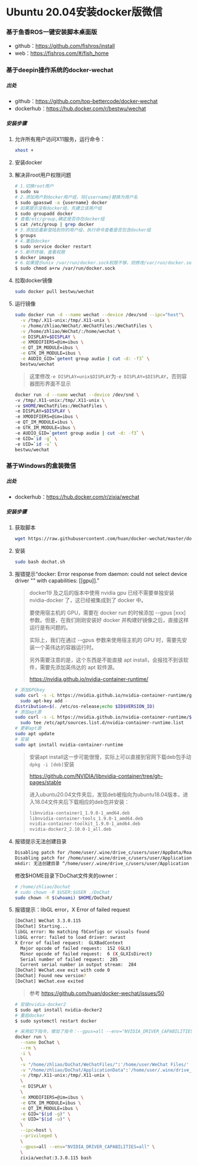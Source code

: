 # Ubuntu 20.04安装docker版微信

### 基于鱼香ROS一键安装脚本桌面版

* github：https://github.com/fishros/install
* web：https://fishros.com/#/fish_home



### 基于deepin操作系统的docker-wechat

##### 出处

* github：https://github.com/top-bettercode/docker-wechat
* dockerhub：https://hub.docker.com/r/bestwu/wechat

##### 安装步骤

1. 允许所有用户访问X11服务，运行命令：

   ```bash
   xhost +
   ```

2. 安装docker

3. 解决非root用户权限问题

   ```bash
   # 1.切换root用户
   $ sudo su
   # 2.添加用户到docker用户组，将{username}替换为用户名
   $ sudo gpasswd -a {username} docker
   # 如果提示没有docker组，先建立该用户组
   $ sudo groupadd docker
   # 查看/etc/group,确定是否存在docker组
   $ cat /etc/group | grep docker
   # 3.添加后重新登陆到你的用户组，执行命令查看是否包含docker组
   $ groups
   # 4.重启docker
   $ sudo service docker restart
   # 5.新开终端，查看权限
   $ docker images
   # 6.如果提示unix /var/run/docker.sock权限不够，则修改/var/run/docker.sock权限
   $ sudo chmod a+rw /var/run/docker.sock
   ```

4. 拉取docker镜像

   ```bash
   sudo docker pull bestwu/wechat
   ```

5. 运行镜像

   ```bash
   sudo docker run -d --name wechat --device /dev/snd --ipc="host"\
     -v /tmp/.X11-unix:/tmp/.X11-unix \
     -v /home/zhliao/WeChat/.WeChatFiles:/WeChatFiles \
     -v /home/zhliao/WeChat/:/home/wechat \
     -e DISPLAY=$DISPLAY \
     -e XMODIFIERS=@im=ibus \
     -e QT_IM_MODULE=ibus \
     -e GTK_IM_MODULE=ibus \
     -e AUDIO_GID=`getent group audio | cut -d: -f3` \
     bestwu/wechat
   ```

   > 这里修改`-e DISPLAY=unix$DISPLAY`为`-e DISPLAY=$DISPLAY`，否则容器图形界面不显示

   ```bash
   docker run -d --name wechat --device /dev/snd \
   -v /tmp/.X11-unix:/tmp/.X11-unix \
   -v $HOME/WeChatFiles:/WeChatFiles \
   -e DISPLAY=$DISPLAY \
   -e XMODIFIERS=@im=ibus \
   -e QT_IM_MODULE=ibus \
   -e GTK_IM_MODULE=ibus \
   -e AUDIO_GID=`getent group audio | cut -d: -f3` \
   -e GID=`id -g` \
   -e UID=`id -u` \
   bestwu/wechat
   ```



### 基于Windows的盒装微信

##### 出处

* dockerhub：https://hub.docker.com/r/zixia/wechat

##### 安装步骤

1. 获取脚本

   ```bash
   wget https://raw.githubusercontent.com/huan/docker-wechat/master/dochat.sh
   ```

2. 安装

   ```bash
   sudo bash dochat.sh
   ```

3. 报错提示“docker: Error response from daemon: could not select device driver "" with capabilities: [[gpu]].”

   > docker19 及之后的版本中使用 nvidia gpu 已经不需要单独安装 nvidia-docker 了，这已经被集成到了 docker 中。
   >
   > 要使用宿主机的 GPU，需要在 docker run 的时候添加 --gpus [xxx] 参数。但是，在我们刚刚安装好 docker 并构建好镜像之后，直接这样运行是有问题的。
   >
   > 实际上，我们在通过 --gpus 参数来使用宿主机的 GPU 时，需要先安装一个英伟达的容器运行时。
   >
   > 另外需要注意的是，这个东西是不能直接 apt install，会报找不到该软件，需要先添加英伟达的 apt 软件源。
   >
   > https://nvidia.github.io/nvidia-container-runtime/

   ```bash
   # 添加GPGkey
   sudo curl -s -L https://nvidia.github.io/nvidia-container-runtime/gpgkey | \
     sudo apt-key add -
   distribution=$(. /etc/os-release;echo $ID$VERSION_ID)
   # 添加apt源
   sudo curl -s -L https://nvidia.github.io/nvidia-container-runtime/$distribution/nvidia-container-runtime.list | \
     sudo tee /etc/apt/sources.list.d/nvidia-container-runtime.list
   # 更新apt源
   sudo apt update
   # 安装
   sudo apt install nvidia-container-runtime
   ```

   > 安装apt install这一步可能很慢，实际上可以直接到官网下载deb包手动`dpkg -i [deb]`安装
   >
   > https://github.com/NVIDIA/libnvidia-container/tree/gh-pages/stable
   >
   > 进入ubuntu20.04文件夹后，发现deb被指向为ubuntu18.04版本，进入18.04文件夹后下载相应的deb包并安装：
   >
   > ```bash
   > libnvidia-container1_1.9.0-1_amd64.deb
   > libnvidia-container-tools_1.9.0-1_amd64.deb
   > nvidia-container-toolkit_1.9.0-1_amd64.deb
   > nvidia-docker2_2.10.0-1_all.deb
   > ```

4. 报错提示无法创建目录

   ```bash
   Disabling patch for /home/user/.wine/drive_c/users/user/AppData/Roaming/Tencent/WeChat ...
   Disabling patch for /home/user/.wine/drive_c/users/user/Application Data/Tencent/WeChat ...
   mkdir: 无法创建目录 “/home/user/.wine/drive_c/users/user/Application Data/Tencent”: 权限不够
   
   ```

   修改$HOME目录下DoChat文件夹的owner：

   ```bash
   # /home/zhliao/Dochat
   # sudo chown -R $USER:$USER ./DoChat
   sudo chown -R $(whoami) $HOME/DoChat/
   ```

5. 报错提示：libGL error，X Error of failed request

   ```bash
   [DoChat] WeChat 3.3.0.115
   [DoChat] Starting...
   libGL error: No matching fbConfigs or visuals found
   libGL error: failed to load driver: swrast
   X Error of failed request:  GLXBadContext
     Major opcode of failed request:  152 (GLX)
     Minor opcode of failed request:  6 (X_GLXIsDirect)
     Serial number of failed request:  285
     Current serial number in output stream:  284
   [DoChat] WeChat.exe exit with code 0
   [DoChat] Found new version?
   [DoChat] WeChat.exe exited
   ```

   > 参考 https://github.com/huan/docker-wechat/issues/50

   ```bash
   # 安装nvidia-docker2
   $ sudo apt install nvidia-docker2
   # 重启docker
   $ sudo systemctl restart docker
   ```

   ```bash
   # 采用如下指令，增加了指令：--gpus=all --env="NVIDIA_DRIVER_CAPABILITIES=all"
   docker run \
     --name DoChat \
     --rm \
     -i \
     \
     -v "/home/zhliao/DoChat/WeChatFiles/":'/home/user/WeChat Files/' \
     -v "/home/zhliao/DoChat/ApplicationData":'/home/user/.wine/drive_c/users/user/Application Data/' \
     -v /tmp/.X11-unix:/tmp/.X11-unix \
     \
     -e DISPLAY \
     \
     -e XMODIFIERS=@im=ibus \
     -e GTK_IM_MODULE=ibus \
     -e QT_IM_MODULE=ibus \
     -e GID="$(id -g)" \
     -e UID="$(id -u)" \
     \
     --ipc=host \
     --privileged \
     \
     --gpus=all --env="NVIDIA_DRIVER_CAPABILITIES=all" \
     \
     zixia/wechat:3.3.0.115 bash
   ```

   

   



